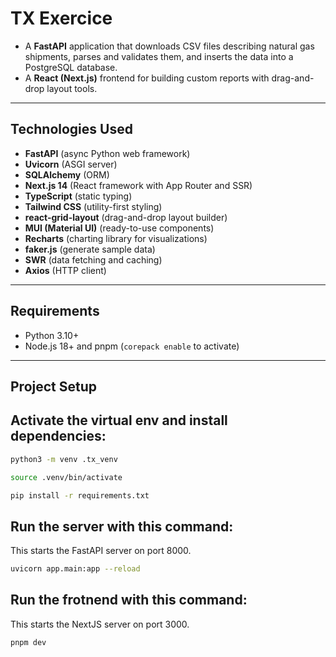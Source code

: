 # TX Exercice

- A **FastAPI** application that downloads CSV files describing natural gas shipments, parses and validates them, and inserts the data into a PostgreSQL database.
- A **React (Next.js)** frontend for building custom reports with drag-and-drop layout tools.

---

## Technologies Used

- **FastAPI**               (async Python web framework)
- **Uvicorn**               (ASGI server)
- **SQLAlchemy**            (ORM)
- **Next.js 14**            (React framework with App Router and SSR)
- **TypeScript**            (static typing)
- **Tailwind CSS**          (utility-first styling)
- **react-grid-layout**     (drag-and-drop layout builder)
- **MUI (Material UI)**     (ready-to-use components)
- **Recharts**              (charting library for visualizations)
- **faker.js**              (generate sample data)
- **SWR**                   (data fetching and caching)
- **Axios**                 (HTTP client)

---

## Requirements

- Python 3.10+
- Node.js 18+ and pnpm (`corepack enable` to activate)

---

## Project Setup

## Activate the virtual env and install dependencies:

```bash
python3 -m venv .tx_venv

source .venv/bin/activate

pip install -r requirements.txt
```

## Run the server with this command:
This starts the FastAPI server on port 8000.

```bash
uvicorn app.main:app --reload
```

## Run the frotnend with this command:
This starts the NextJS server on port 3000.

```bash
pnpm dev
```
